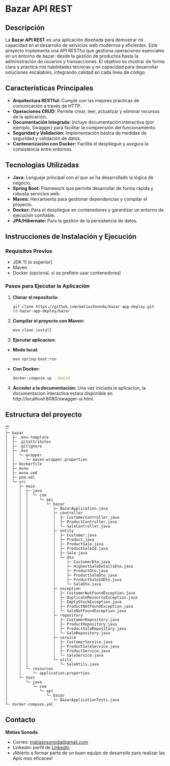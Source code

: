 # Bazar API REST

## Descripción

La **Bazar API REST** es una aplicación diseñada para demostrar mi capacidad en el desarrollo de servicios web modernos y eficientes. Este proyecto implementa una API RESTful que gestiona operaciones esenciales en un entorno de bazar: desde la gestión de productos hasta la administración de usuarios y transacciones. El objetivo es mostrar de forma clara y práctica mis habilidades técnicas y mi capacidad para desarrollar soluciones escalables, integrando calidad en cada línea de código.

## Características Principales

- **Arquitectura RESTful:** Cumple con las mejores prácticas de comunicación a través de HTTP.
- **Operaciones CRUD:** Permite crear, leer, actualizar y eliminar recursos de la aplicación.
- **Documentación Integrada:** Incluye documentación interactiva (por ejemplo, Swagger) para facilitar la comprensión del funcionamiento.
- **Seguridad y Validación:** Implementación básica de medidas de seguridad y validación de datos.
- **Contenerización con Docker:** Facilita el despliegue y asegura la consistencia entre entornos.

## Tecnologías Utilizadas

- **Java:** Lenguaje principal con el que se ha desarrollado la lógica de negocio.
- **Spring Boot:** Framework que permite desarrollar de forma rápida y robusta servicios web.
- **Maven:** Herramienta para gestionar dependencias y compilar el proyecto.
- **Docker:** Para el despliegue en contenedores y garantizar un entorno de ejecución confiable.
- **JPA/Hibernate:** Para la gestión de la persistencia de datos.

## Instrucciones de Instalación y Ejecución

### Requisitos Previos

- JDK 11 (o superior)
- Maven
- Docker (opcional, si se prefiere usar contenedores)

### Pasos para Ejecutar la Aplicación

1. **Clonar el repositorio:**

   ```bash
   git clone https://github.com/matiasSonoda/bazar-app-deploy.git
   cd bazar-app-deploy/bazar
2. **Compilar el proyecto con Maven:**
   ```bash
   mvn clean install
3. **Ejecutar aplicacion:**
-  **Modo local:**
   ```bash
   mvn spring-boot:run
-  **Con Docker:**
   ```bash
   docker-compose up --build
4. **Acceder a la documentación:**
   Una vez iniciada la aplicacion, la documentacion interactiva estara disponible en http://localhost:8080/swagger-ui.html.

## Estructura del proyecto
  ```plaintext
  📦 
  ├─ bazar
  │  ├─ .env-template
  │  ├─ .gitattributes
  │  ├─ .gitignore
  │  ├─ .mvn
  │  │  └─ wrapper
  │  │     └─ maven-wrapper.properties
  │  ├─ Dockerfile
  │  ├─ mvnw
  │  ├─ mvnw.cmd
  │  ├─ pom.xml
  │  └─ src
  │     ├─ main
  │     │  ├─ java
  │     │  │  └─ com
  │     │  │     └─ api
  │     │  │        └─ bazar
  │     │  │           ├─ BazarApplication.java
  │     │  │           ├─ controller
  │     │  │           │  ├─ CustomerController.java
  │     │  │           │  ├─ ProductController.java
  │     │  │           │  └─ SaleController.java
  │     │  │           ├─ entity
  │     │  │           │  ├─ Customer.java
  │     │  │           │  ├─ Product.java
  │     │  │           │  ├─ ProductSale.java
  │     │  │           │  ├─ ProductSaleId.java
  │     │  │           │  ├─ Sale.java
  │     │  │           │  └─ dto
  │     │  │           │     ├─ CustomerDto.java
  │     │  │           │     ├─ HighestSaleDetailsDto.java
  │     │  │           │     ├─ ProductDto.java
  │     │  │           │     ├─ ProductSaleDto.java
  │     │  │           │     ├─ ProductSaleIdDto.java
  │     │  │           │     └─ SaleDto.java
  │     │  │           ├─ exception
  │     │  │           │  ├─ CustomerNotFoundException.java
  │     │  │           │  ├─ DuplicateResourceException.java
  │     │  │           │  ├─ EmptyStockException.java
  │     │  │           │  ├─ ProductNotFoundException.java
  │     │  │           │  └─ SaleNotFoundException.java
  │     │  │           ├─ repository
  │     │  │           │  ├─ CustomerRepository.java
  │     │  │           │  ├─ ProductRepository.java
  │     │  │           │  ├─ ProductSaleRepository.java
  │     │  │           │  └─ SaleRepository.java
  │     │  │           ├─ service
  │     │  │           │  ├─ CustomerService.java
  │     │  │           │  ├─ ProductSaleService.java
  │     │  │           │  ├─ ProductService.java
  │     │  │           │  └─ SaleService.java
  │     │  │           └─ utils
  │     │  │              └─ SaleUtils.java
  │     │  └─ resources
  │     │     └─ application.properties
  │     └─ test
  │        └─ java
  │           └─ com
  │              └─ api
  │                 └─ bazar
  │                    └─ BazarApplicationTests.java
  └─ docker-compose.yml
```
## Contacto
**Matias Sonoda** 
- Correo: matiasnsonoda@gmail.com 
- Linkedin: perfil de [LinkedIn](https://www.linkedin.com/in/matias-sonoda-840797198/)
- ¡Abierto a formar parte de un buen equipo de desarrollo para realizar las Apis mas eficaces!
